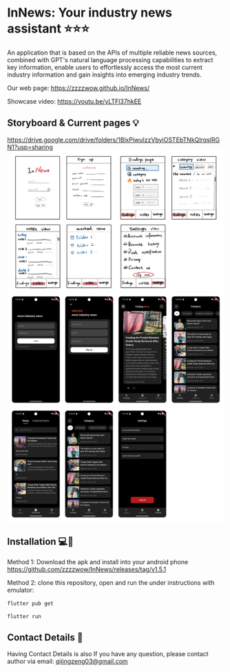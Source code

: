 # InNews: Your industry news assistant ⭐⭐⭐

An application that is based on the APIs of multiple reliable news sources, combined with GPT's natural language processing capabilities to extract key information, enable users to effortlessly access the most current industry information and gain insights into emerging industry trends.

Our web page: https://zzzzwow.github.io/InNews/


Showcase video: https://youtu.be/yLTFl37hkEE


## Storyboard & Current pages 💡
https://drive.google.com/drive/folders/1BlxPiwuIzzVbyiOSTEbTNkQIrqslRGN1?usp=sharing 
![storyboard1](images/storyboard.png)
![showcase2](/images/showcase2.png)
![showcase1](/images/showcase1.png)


## Installation 💻🚀

Method 1: Download the apk and install into your android phone https://github.com/zzzzwow/InNews/releases/tag/v1.5.1 

Method 2: clone this repository, open and run the under instructions with emulator:

```
flutter pub get
```

```
flutter run
```


##  Contact Details 📧

Having Contact Details is also If you have any question, please contact author via email: qijingzeng03@gmail.com 
